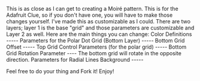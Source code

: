 This is as close as I can get to creating a Moiré pattern.
This is for the Adafruit Clue, so if you don't have one, you will have to make those changes yourself.
I've made this as customizable as I could. There are two layers; layer 1 is the base "grid" and those parameters are customizable and Layer 2 as well.
Here are the main things you can change:
Color Definitions -----
Parameters for the Polar Dot Grid (Bottom Layer) -----
Bottom Grid Offset -----
Top Grid Control Parameters (for the polar grid) -----
Bottom Grid Rotation Parameter ---- The bottom grid will rotate in the opposite direction.
Parameters for Radial Lines Background -----

Feel free to do your thing and Fork it! Enjoy!
